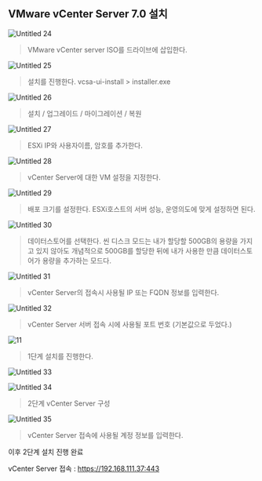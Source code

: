 

## VMware vCenter Server 7.0 설치

![Untitled 24](https://user-images.githubusercontent.com/84123877/177449105-abe677ab-68aa-455e-a5ac-fd35c2373e2e.png)

> VMware vCenter server ISO를 드라이브에 삽입한다.
> 

![Untitled 25](https://user-images.githubusercontent.com/84123877/177449109-739ad04e-6d63-4d0a-873e-0d04c97ac965.png)

> 설치를 진행한다. vcsa-ui-install > installer.exe
> 

![Untitled 26](https://user-images.githubusercontent.com/84123877/177449111-c3e69f3d-1090-4db2-831b-65350625af6a.png)

> 설치 / 업그레이드 / 마이그레이션 / 복원
> 

![Untitled 27](https://user-images.githubusercontent.com/84123877/177449113-4646a616-a67f-451f-8019-de94981c6e30.png)

> ESXi IP와 사용자이름, 암호를 추가한다.
> 

![Untitled 28](https://user-images.githubusercontent.com/84123877/177449115-d74fea80-22aa-4ba6-a2ed-49540208302c.png)

> vCenter Server에 대한 VM 설정을 지정한다.
> 

![Untitled 29](https://user-images.githubusercontent.com/84123877/177449117-9faf0d9f-e5f7-438c-bae1-549631c6fd59.png)

> 배포 크기를 설정한다. ESXi호스트의 서버 성능, 운영의도에 맞게 설정하면 된다.
> 

![Untitled 30](https://user-images.githubusercontent.com/84123877/177449118-a0ef2f15-a283-4ed5-8508-830f0d66231c.png)

> 데이터스토어를 선택한다. 씬 디스크 모드는 내가 할당할 500GB의 용량을 가지고 있지 않아도 개념적으로 500GB를 할당한 뒤에 내가 사용한 만큼 데이터스토어가 용량을 추가하는 모드다.
> 

![Untitled 31](https://user-images.githubusercontent.com/84123877/177449119-c4e93894-ebd6-448c-ba3b-6ff6b80fa003.png)

> vCenter Server의 접속시 사용될 IP 또는 FQDN 정보를 입력한다.
> 

![Untitled 32](https://user-images.githubusercontent.com/84123877/177449236-047fe849-d415-429c-87e8-119dc6560878.png)

> vCenter Server 서버 접속 시에 사용될 포트 번호 (기본값으로 두었다.)
> 

![11](https://user-images.githubusercontent.com/84123877/177449402-56dfbe85-76af-4a0a-8c09-24f5ba1239dd.png)

> 1단계 설치를 진행한다.
> 

![Untitled 33](https://user-images.githubusercontent.com/84123877/177449240-06e4f70f-c653-4e40-8320-c6eebc443e0e.png)

![Untitled 34](https://user-images.githubusercontent.com/84123877/177449244-96254cb9-6a73-4ff1-b3ad-7481043886ea.png)

> 2단계 vCenter Server 구성
> 

![Untitled 35](https://user-images.githubusercontent.com/84123877/177449245-6b176546-4e2d-40af-9237-3dea9753742a.png)

> vCenter Server 접속에 사용될 계정 정보를 입력한다.
> 

이후 2단계 설치 진행 완료

vCenter Server 접속 : https://192.168.111.37:443
